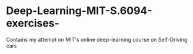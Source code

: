 # Deep-Learning-MIT-S.6094-exercises-
Contains my attempt on MIT's online deep-learning course on Self-Driving cars
